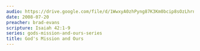 ```yaml
---
audio: https://drive.google.com/file/d/1WwxyA0zhPyng87K3Km0bcip8sOzLhrnj/view
date: 2008-07-20
preacher: brad-evans
scripture: Isaiah 42:1-9
series: gods-mission-and-ours-series
title: God's Mission and Ours
---
```

